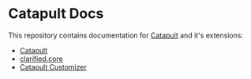 # Catapult Docs

This repository contains documentation for [Catapult](https://github.com/ClarifiedSecurity/Catapult) and it's extensions:

- [Catapult](https://github.com/ClarifiedSecurity/Catapult-Docs/tree/main/docs/catapult)
- [clarified.core](https://github.com/ClarifiedSecurity/Catapult-Docs/tree/main/docs/clarified-core)
- [Catapult Customizer](https://github.com/ClarifiedSecurity/Catapult-Docs/tree/main/docs/catapult-customizer)
